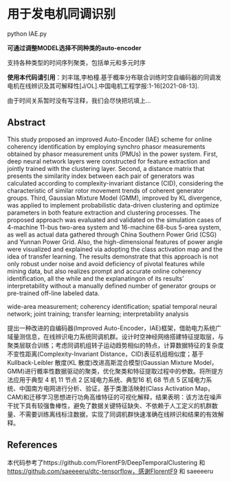 # 用于发电机同调识别

python IAE.py

**可通过调整MODEL选择不同种类的auto-encoder**

支持各种类型的时间序列聚类，包括单元和多元时序

**使用本代码请引用**：刘丰瑞,李柏橦.基于概率分布联合训练时空自编码器的同调发电机在线辨识及其可解释性[J/OL].中国电机工程学报:1-16[2021-08-13].

由于时间关系暂时没有写注释，我们会尽快把坑填上...

## Abstract
This study proposed an improved Auto-Encoder (IAE) scheme for online coherency identification by employing synchro phasor measurements obtained by phasor measurement units (PMUs) in the power system. First, deep neural network layers were constructed for feature extraction and jointly trained with the clustering layer. Second, a distance matrix that presents the similarity index between each pair of generators was calculated according to complexity-invariant distance (CID), considering the characteristic of similar rotor movement trends of coherent generator groups. Third, Gaussian Mixture Model (GMM), improved by KL divergence, was applied to implement probabilistic data-driven clustering and optimize parameters in both feature extraction and clustering processes. The proposed approach was evaluated and validated on the simulation cases of 4-machine 11-bus two-area system and 16-machine 68-bus 5-area system, as well as actual data gathered through China Southern Power Grid (CSG) and Yunnan Power Grid. Also, the high-dimensional features of power angle were visualized and explained via adopting the class activation map and the idea of transfer learning. The results demonstrate that this approach is not only robust under noise and avoid deficiency of pivotal features while mining data, but also realizes prompt and accurate online coherency identification, all the while and the explanatingon of its results’ interpretability without a manually defined number of generator groups or pre-trained off-line labeled data.

wide-area measurement; coherency identification; spatial temporal neural network; joint training; transfer learning; interpretability analysis

提出一种改进的自编码器(Improved Auto-Encoder，IAE)框架，借助电力系统广域量测信息，在线辨识电力系统同调机群。设计时空神经网络搭建特征提取层，与聚类层联合训练；考虑同调机组转子运动趋势相似的特点，计算数据特征的复杂度不变性距离(Complexity-Invariant Distance，CID)表征机组相似度；基于 Kullback-Leibler 散度(KL 散度)改进高斯混合模型(Gaussian Mixture Model，GMM)进行概率性数据驱动的聚类，优化聚类和特征提取过程中的参数。将所提方法应用于典型 4 机 11 节点 2 区域电力系统、典型16 机 68 节点 5 区域电力系统、中国南方电网进行分析、验证，基于类激活映射(Class Activation Map，CAM)和迁移学习思想进行功角高维特征的可视化解释，结果表明：该方法在噪声干扰下具有较强鲁棒性，避免了数据关键特征缺失、不依赖于人工定义的机群数量、不需要训练离线标注数据，实现了同调机群快速准确在线辨识和结果的有效解释。

## References

本代码参考了https://github.com/FlorentF9/DeepTemporalClustering 和 https://github.com/saeeeeru/dtc-tensorflow，感谢FlorentF9 和 saeeeeru
